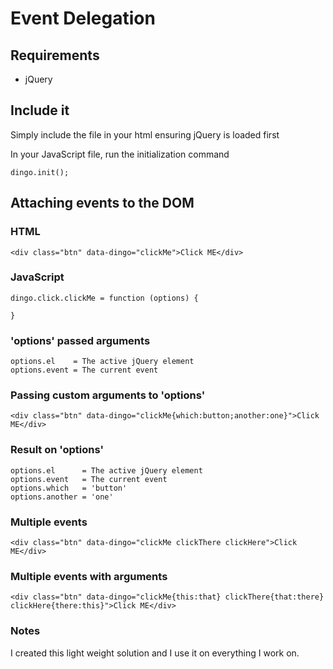 # Event Delegation
## Requirements
* jQuery

## Include it
Simply include the file in your html ensuring jQuery is loaded first

In your JavaScript file, run the initialization command

    dingo.init();

## Attaching events to the DOM

### HTML

    <div class="btn" data-dingo="clickMe">Click ME</div>

### JavaScript
    
    dingo.click.clickMe = function (options) {

    }

### 'options' passed arguments
    
    options.el    = The active jQuery element
    options.event = The current event

### Passing custom arguments to 'options'

    <div class="btn" data-dingo="clickMe{which:button;another:one}">Click ME</div>

### Result on 'options'
    
    options.el      = The active jQuery element
    options.event   = The current event
    options.which   = 'button'
    options.another = 'one'

### Multiple events

    <div class="btn" data-dingo="clickMe clickThere clickHere">Click ME</div>

### Multiple events with arguments

    <div class="btn" data-dingo="clickMe{this:that} clickThere{that:there} clickHere{there:this}">Click ME</div>


### Notes

I created this light weight solution and I use it on everything I work on.
